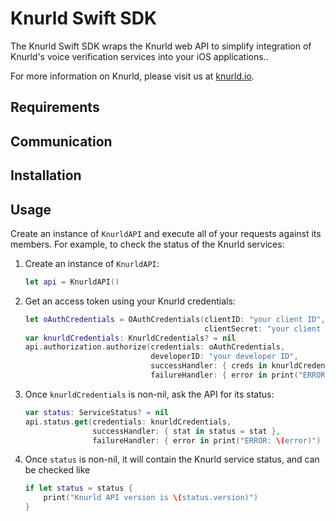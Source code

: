# Knurld Swift SDK
The Knurld Swift SDK wraps the Knurld web API to simplify integration of Knurld's voice verification services into your iOS applications..

For more information on Knurld, please visit us at [knurld.io](https://www.knurld.io/).

## Requirements
## Communication
## Installation
## Usage
Create an instance of `KnurldAPI` and execute all of your requests against its members. For example, to check the status of the Knurld services:

1. Create an instance of `KnurldAPI`:
    
    ```swift
    let api = KnurldAPI()
    ```

1. Get an access token using your Knurld credentials:
    
    ```swift
    let oAuthCredentials = OAuthCredentials(clientID: "your client ID",
                                            clientSecret: "your client secret")
    var knurldCredentials: KnurldCredentials? = nil
    api.authorization.authorize(credentials: oAuthCredentials,
                                developerID: "your developer ID",
                                successHandler: { creds in knurldCredentials = creds },
                                failureHandler: { error in print("ERROR: \(error)") })
    ```

1. Once `knurldCredentials` is non-nil, ask the API for its status:
    
    ```swift
    var status: ServiceStatus? = nil
    api.status.get(credentials: knurldCredentials,
                   successHandler: { stat in status = stat },
                   failureHandler: { error in print("ERROR: \(error)") })
    ```

1. Once `status` is non-nil, it will contain the Knurld service status, and can be checked like
    
    ```swift
    if let status = status {
        print("Knurld API version is \(status.version)")
    }
    ```


